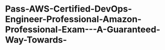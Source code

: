 # Pass-AWS-Certified-DevOps-Engineer-Professional-Amazon-Professional-Exam---A-Guaranteed-Way-Towards-